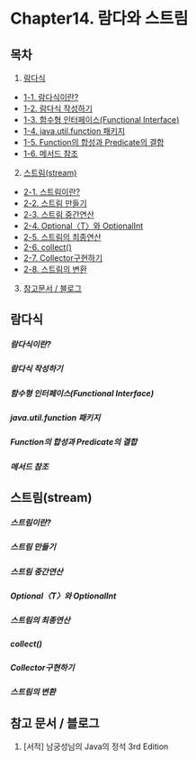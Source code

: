 # Chapter14. 람다와 스트림

## 목차
1. [람다식]( )
  - [1-1. 람다식이란?]()
  - [1-2. 람다식 작성하기]()
  - [1-3. 함수형 인터페이스(Functional Interface)]()
  - [1-4. java.util.function 패키지]()
  - [1-5. Function의 합성과 Predicate의 결합]()
  - [1-6. 메서드 참조]()
2. [스트림(stream)]()
  - [2-1. 스트림이란?]()
  - [2-2. 스트림 만들기]()
  - [2-3. 스트림 중간연산]()
  - [2-4. Optional〈T〉와 OptionalInt]()
  - [2-5. 스트림의 최종연산]()
  - [2-6. collect()]()
  - [2-7. Collector구현하기]()
  - [2-8. 스트림의 변환]()
3. [참고문서 / 블로그]()

## 람다식

##### 람다식이란?

##### 람다식 작성하기

##### 함수형 인터페이스(Functional Interface)

##### java.util.function 패키지

##### Function의 합성과 Predicate의 결합

##### 메서드 참조

## 스트림(stream)

##### 스트림이란?

##### 스트림 만들기

##### 스트림 중간연산

##### Optional〈T〉와 OptionalInt

#####  스트림의 최종연산

##### collect()

#####  Collector구현하기

##### 스트림의 변환

## 참고 문서 / 블로그
1. [서적] 남궁성님의 Java의 정석 3rd Edition
